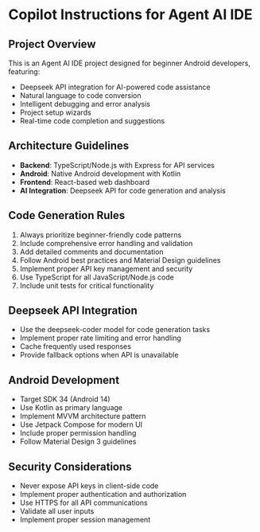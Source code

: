 # Copilot Instructions for Agent AI IDE

<!-- Use this file to provide workspace-specific custom instructions to Copilot. For more details, visit https://code.visualstudio.com/docs/copilot/copilot-customization#_use-a-githubcopilotinstructionsmd-file -->

## Project Overview
This is an Agent AI IDE project designed for beginner Android developers, featuring:
- Deepseek API integration for AI-powered code assistance
- Natural language to code conversion
- Intelligent debugging and error analysis
- Project setup wizards
- Real-time code completion and suggestions

## Architecture Guidelines
- **Backend**: TypeScript/Node.js with Express for API services
- **Android**: Native Android development with Kotlin
- **Frontend**: React-based web dashboard
- **AI Integration**: Deepseek API for code generation and analysis

## Code Generation Rules
1. Always prioritize beginner-friendly code patterns
2. Include comprehensive error handling and validation
3. Add detailed comments and documentation
4. Follow Android best practices and Material Design guidelines
5. Implement proper API key management and security
6. Use TypeScript for all JavaScript/Node.js code
7. Include unit tests for critical functionality

## Deepseek API Integration
- Use the deepseek-coder model for code generation tasks
- Implement proper rate limiting and error handling
- Cache frequently used responses
- Provide fallback options when API is unavailable

## Android Development
- Target SDK 34 (Android 14)
- Use Kotlin as primary language
- Implement MVVM architecture pattern
- Use Jetpack Compose for modern UI
- Include proper permission handling
- Follow Material Design 3 guidelines

## Security Considerations
- Never expose API keys in client-side code
- Implement proper authentication and authorization
- Use HTTPS for all API communications
- Validate all user inputs
- Implement proper session management
